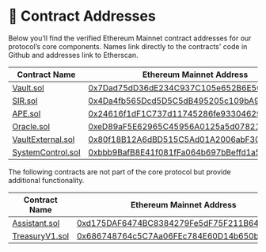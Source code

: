 # 📜 Contract Addresses

Below you’ll find the verified Ethereum Mainnet contract addresses for our protocol’s core components. Names link directly to the contracts' code in Github and addresses link to Etherscan.

<table><thead><tr><th width="233">Contract Name</th><th>Ethereum Mainnet Address</th></tr></thead><tbody><tr><td><a href="https://github.com/SIR-trading/Core/blob/master/src/Vault.sol">Vault.sol</a></td><td><a href="https://etherscan.io/address/0x7dad75dd36de234c937c105e652b6e50d68b0309">0x7Dad75dD36dE234C937C105e652B6E50d68b0309</a></td></tr><tr><td><a href="https://github.com/SIR-trading/Core/blob/master/src/SIR.sol">SIR.sol</a></td><td><a href="https://etherscan.io/address/0x4da4fb565dcd5d5c5db495205c109ba983a8aba2">0x4Da4fb565Dcd5D5C5dB495205c109bA983A8ABa2</a></td></tr><tr><td><a href="https://github.com/SIR-trading/Core/blob/master/src/APE.sol">APE.sol</a></td><td><a href="https://etherscan.io/address/0x24616f1df1c737d11745286fe9330462937d7cc8">0x24616f1dF1C737d11745286fe9330462937d7CC8</a></td></tr><tr><td><a href="https://github.com/SIR-trading/Core/blob/master/src/Oracle.sol">Oracle.sol</a></td><td><a href="https://etherscan.io/address/0xed89af5e62965c45956a0125a5d078218228497a#code">0xeD89aF5E62965C45956A0125a5d078218228497A</a></td></tr><tr><td><a href="https://github.com/SIR-trading/Core/blob/master/src/libraries/VaultExternal.sol">VaultExternal.sol</a></td><td><a href="https://etherscan.io/address/0x80f18b12a6dbd515c5ad01a2006abf30c5972158">0x80f18B12A6dBD515C5Ad01A2006abF30C5972158</a></td></tr><tr><td><a href="https://github.com/SIR-trading/Core/blob/master/src/SystemControl.sol">SystemControl.sol</a></td><td><a href="https://etherscan.io/address/0xbbb9bafb8e41f081ffa064b697bbeffd1a5b52f4">0xbbb9BafB8E41f081fFa064b697bBeffd1a5B52F4</a></td></tr></tbody></table>

The following contracts are not part of the core protocol but provide additional functionality.

<table><thead><tr><th width="235">Contract Name</th><th>Ethereum Mainnet Address</th></tr></thead><tbody><tr><td><a href="https://github.com/SIR-trading/Periphery/blob/main/src/Assistant.sol">Assistant.sol</a></td><td><a href="https://etherscan.io/address/0xd175daf6474bc8384279fe5df75f211b646002bc">0xd175DAF6474BC8384279Fe5dF75F211B646002BC</a></td></tr><tr><td><a href="https://github.com/SIR-trading/Periphery/blob/main/src/TreasuryV1.sol">TreasuryV1.sol</a></td><td><a href="https://etherscan.io/address/0x686748764c5c7aa06fec784e60d14b650bf79129">0x686748764c5C7Aa06FEc784E60D14b650bF79129</a></td></tr></tbody></table>
